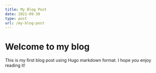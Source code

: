 ```yaml
---
title: My Blog Post
date: 2021-09-30
type: post
url: /my-blog-post
---
```


# Welcome to my blog

This is my first blog post using Hugo markdown format. I hope you enjoy reading it!